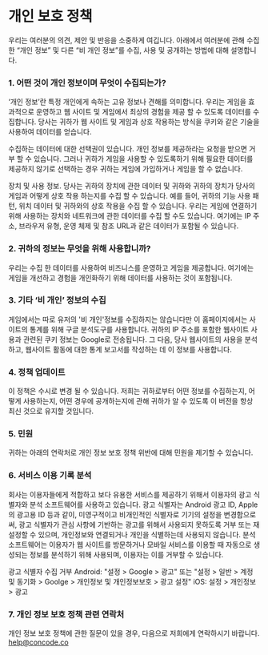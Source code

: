 # 개인 보호 정책
우리는 여러분의 의견, 제안 및 반응을 소중하게 여깁니다. 아래에서 여러분에 관해 수집한 “개인 정보” 및 다른 “비 개인 정보”를 수집, 사용 및 공개하는 방법에 대해 설명합니다.

### 1. 어떤 것이 개인 정보이며 무엇이 수집되는가?
‘개인 정보’란 특정 개인에게 속하는 고유 정보나 견해를 의미합니다. 우리는 게임을 효과적으로 운영하고 웹 사이트 및 게임에서 최상의 경험을 제공 할 수 있도록 데이터를 수집합니다. 당사는 귀하가 웹 사이트 및 게임과 상호 작용하는 방식을 쿠키와 같은 기술을 사용하여 데이터를 얻습니다.

수집하는 데이터에 대한 선택권이 있습니다. 개인 정보를 제공하라는 요청을 받으면 거부 할 수 있습니다. 그러나 귀하가 게임을 사용할 수 있도록하기 위해 필요한 데이터를 제공하지 않기로 선택하는 경우 귀하는 게임에 가입하거나 게임을 할 수 없습니다. 

장치 및 사용 정보. 당사는 귀하의 장치에 관한 데이터 및 귀하와 귀하의 장치가 당사의 게임과 어떻게 상호 작용 하는지를 수집 할 수 있습니다. 예를 들어, 귀하의 기능 사용 패턴, 위치 데이터 및 귀하와의 상호 작용을 수집 할 수 있습니다. 우리는 게임에 연결하기 위해 사용하는 장치와 네트워크에 관한 데이터를 수집 할 수도 있습니다. 여기에는 IP 주소, 브라우저 유형, 운영 체제 및 참조 URL과 같은 데이터가 포함될 수 있습니다.

### 2. 귀하의 정보는 무엇을 위해 사용합니까?

우리는 수집 한 데이터를 사용하여 비즈니스를 운영하고 게임을 제공합니다. 여기에는 게임을 개선하고 경험을 개인화하기 위해 데이터를 사용하는 것이 포함됩니다. 

### 3. 기타 ‘비 개인’ 정보의 수집
게임에서는 따로 유저의 '비 개인'정보를 수집하지는 않습니다만 이 홈페이지에서는 사이트의 통계를 위해 구글 분석도구를 사용합니다. 귀하의 IP 주소를 포함한 웹사이트 사용과 관련된 쿠키 정보는 Google로 전송됩니다. 그 다음, 당사 웹사이트의 사용을 분석하고, 웹사이트 활동에 대한 통계 보고서를 작성하는 데 이 정보를 사용합니다.

### 4. 정책 업데이트
이 정책은 수시로 변경 될 수 있습니다. 저희는 귀하로부터 어떤 정보를 수집하는지, 어떻게 사용하는지, 어떤 경우에 공개하는지에 관해 귀하가 알 수 있도록 이 버전을 항상 최신 것으로 유지할 것입니다.

### 5. 민원
귀하는 아래의 연락처로 개인 정보 보호 정책 위반에 대해 민원을 제기할 수 있습니다.

### 6. 서비스 이용 기록 분석
회사는 이용자들에게 적합하고 보다 유용한 서비스를 제공하기 위해서 이용자의 광고 식별자와 분석 소프트웨어를 사용하고 있습니다. 광고 식별자는 Android 광고 ID, Apple의 광고용 ID 등과 같이, 미영구적이고 비개인적인 식별자로 기기의 설정을 변경함으로써, 광고 식별자가 관심 사항에 기반하는 광고를 위해서 사용되지 못하도록 거부 또는 재설정할 수 있으며, 개인정보와 연결되거나 개인을 식별하는데 사용되지 않습니다. 분석 소프트웨어는 이용자가 웹 사이트를 방문하거나 모바일 서비스를 이용할 때 자동으로 생성되는 정보를 분석하기 위해 사용되며, 이용자는 이를 거부할 수 있습니다.

광고 식별자 수집 거부
Android: "설정 > Google > 광고" 또는 "설정 > 일반 > 계정 및 동기화 > Goolge > 개인정보 및 개인정보보호 > 광고 설정"
iOS: 설정 > 개인정보 > 광고

### 7. 개인 정보 보호 정책 관련 연락처
개인 정보 보호 정책에 관한 질문이 있을 경우, 다음으로 저희에게 연락하시기 바랍니다.
help@concode.co
